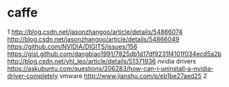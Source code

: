 # caffe
1   http://blog.csdn.net/jasonzhangoo/article/details/54866074
    http://blog.csdn.net/jasonzhangoo/article/details/54866049
    https://github.com/NVIDIA/DIGITS/issues/156    
    https://gist.github.com/dangbiao1991/7825db1d17df9231f4101f034ecd5a2b
    http://blog.csdn.net/yhl_leo/article/details/51371936
    nvidia drivers    https://askubuntu.com/questions/206283/how-can-i-uninstall-a-nvidia-driver-completely
    vmware            http://www.jianshu.com/p/eb1be27aed25
2   
